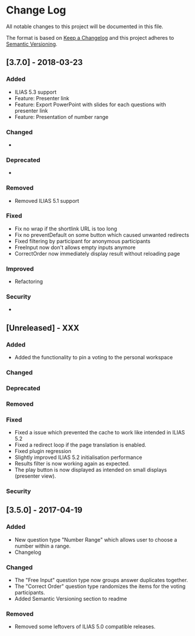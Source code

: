 # Change Log
All notable changes to this project will be documented in this file.

The format is based on [Keep a Changelog](http://keepachangelog.com/)
and this project adheres to [Semantic Versioning](http://semver.org/).

## [3.7.0] - 2018-03-23

### Added
- ILIAS 5.3 support
- Feature: Presenter link
- Feature: Export PowerPoint with slides for each questions with presenter link
- Feature: Presentation of number range

### Changed
-

### Deprecated
-

### Removed
- Removed ILIAS 5.1 support

### Fixed
- Fix no wrap if the shortlink URL is too long
- Fix no preventDefault on some button which caused unwanted redirects
- Fixed filtering by participant for anonymous participants
- FreeInput now don't allows empty inputs anymore
- CorrectOrder now immediately display result without reloading page

### Improved
- Refactoring

### Security
-

## [Unreleased] - XXX
### Added
- Added the functionality to pin a voting to the personal workspace
### Changed
### Deprecated
### Removed
### Fixed
- Fixed a issue which prevented the cache to work like intended in ILIAS 5.2
- Fixed a redirect loop if the page translation is enabled.
- Fixed plugin regression 
- Slightly improved ILIAS 5.2 initialisation performance
- Results filter is now working again as expected.
- The play button is now displayed as intended on small displays (presenter view).
### Security

## [3.5.0] - 2017-04-19

### Added
- New question type "Number Range" which allows user to choose a number within a range.
- Changelog

### Changed
- The "Free Input" question type now groups answer duplicates together.
- The "Correct Order" question type randomizes the items for the voting participants.
- Added Semantic Versioning section to readme

### Removed
- Removed some leftovers of ILIAS 5.0 compatible releases.
